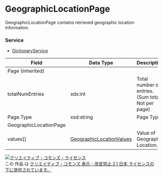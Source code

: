 # GeographicLocationPage
GeographicLocationPage contains retrieved geographic location information.
### Service
+ [DictionaryService](../services/DictionaryService.md)

| Field | Data Type | Description | 
|---|---|---|
| Page (inherited)|||
| totalNumEntries| xds:int| Total number of entries. (Sum total,  Not per page) |
| Page.Type| xsd:string| Page Type |
| GeographicLocationPage|||
| values[]| <a href="./GeographicLocationValues.md">GeographicLocationValues</a>| Value of Geographic Location. |
<a rel="license" href="http://creativecommons.org/licenses/by-nd/2.1/jp/"><img alt="クリエイティブ・コモンズ・ライセンス" style="border-width:0" src="https://i.creativecommons.org/l/by-nd/2.1/jp/88x31.png" /></a><br />この 作品 は <a rel="license" href="http://creativecommons.org/licenses/by-nd/2.1/jp/">クリエイティブ・コモンズ 表示 - 改変禁止 2.1 日本 ライセンスの下に提供されています。</a>
